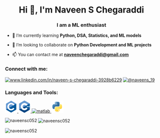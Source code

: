 <h1 align="center">Hi 👋, I'm Naveen S Chegaraddi</h1>
<h3 align="center">I am a ML enthusiast</h3>

- 🌱 I’m currently learning **Python, DSA, Statistics, and ML models**

- 👯 I’m looking to collaborate on **Python Development and ML projects**

- 📫 You can contact me at **naveenchegaraddi@gmail.com**

<h3 align="left">Connect with me:</h3>
<p align="left">
<a href="https://linkedin.com/in/www.linkedin.com/in/naveen-s-chegaraddi-3928b6229" target="blank"><img align="center" src="https://raw.githubusercontent.com/rahuldkjain/github-profile-readme-generator/master/src/images/icons/Social/linked-in-alt.svg" alt="www.linkedin.com/in/naveen-s-chegaraddi-3928b6229" height="30" width="40" /></a>
<a href="https://instagram.com/@naveens_19" target="blank"><img align="center" src="https://raw.githubusercontent.com/rahuldkjain/github-profile-readme-generator/master/src/images/icons/Social/instagram.svg" alt="@naveens_19" height="30" width="40" /></a>
</p>

<h3 align="left">Languages and Tools:</h3>
<p align="left"> <a href="https://www.cprogramming.com/" target="_blank" rel="noreferrer"> <img src="https://raw.githubusercontent.com/devicons/devicon/master/icons/c/c-original.svg" alt="c" width="40" height="40"/> </a> <a href="https://www.w3schools.com/cpp/" target="_blank" rel="noreferrer"> <img src="https://raw.githubusercontent.com/devicons/devicon/master/icons/cplusplus/cplusplus-original.svg" alt="cplusplus" width="40" height="40"/> </a> <a href="https://www.mathworks.com/" target="_blank" rel="noreferrer"> <img src="https://upload.wikimedia.org/wikipedia/commons/2/21/Matlab_Logo.png" alt="matlab" width="40" height="40"/> </a> <a href="https://www.python.org" target="_blank" rel="noreferrer"> <img src="https://raw.githubusercontent.com/devicons/devicon/master/icons/python/python-original.svg" alt="python" width="40" height="40"/> </a> </p>

<p><img align="left" src="https://github-readme-stats.vercel.app/api/top-langs?username=naveensc052&show_icons=true&locale=en&layout=compact" alt="naveensc052" /></p>

<p>&nbsp;<img align="center" src="https://github-readme-stats.vercel.app/api?username=naveensc052&show_icons=true&locale=en" alt="naveensc052" /></p>

<p><img align="center" src="https://github-readme-streak-stats.herokuapp.com/?user=naveensc052&" alt="naveensc052" /></p>
